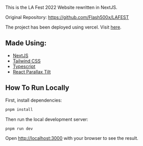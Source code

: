 This is the LA Fest 2022 Website rewritten in NextJS.

Original Repository: https://github.com/Flash500x/LAFEST

The project has been deployed using vercel. Visit [here](https://lafest-2022.vercel.app/).

## Made Using:

- [NextJS](https://nextjs.org/)
- [Tailwind CSS](https://tailwindcss.com/)
- [Typescript](https://www.typescriptlang.org/)
- [React Parallax Tilt](https://github.com/mkosir/react-parallax-tilt)

## How To Run Locally

First, install dependencies:

```bash
pnpm install
```

Then run the local development server:

```bash
pnpm run dev
```

Open [http://localhost:3000](http://localhost:3000) with your browser to see the result.
